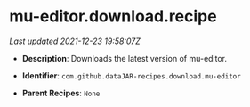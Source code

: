 # mu-editor.download.recipe

_Last updated 2021-12-23 19:58:07Z_

- **Description**: Downloads the latest version of mu-editor.

- **Identifier**: `com.github.dataJAR-recipes.download.mu-editor`

- **Parent Recipes**: `None`